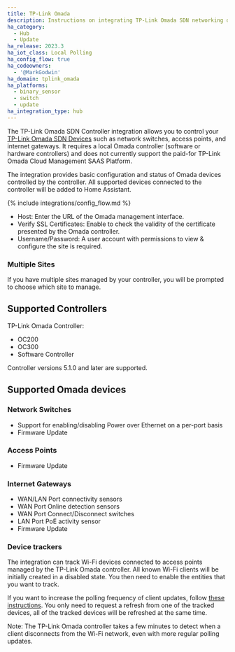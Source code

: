 ```yaml
---
title: TP-Link Omada
description: Instructions on integrating TP-Link Omada SDN networking devices to Home Assistant.
ha_category:
  - Hub
  - Update
ha_release: 2023.3
ha_iot_class: Local Polling
ha_config_flow: true
ha_codeowners:
  - '@MarkGodwin'
ha_domain: tplink_omada
ha_platforms:
  - binary_sensor
  - switch
  - update
ha_integration_type: hub
---
```


The TP-Link Omada SDN Controller integration allows you to control your [TP-Link Omada SDN Devices](https://www.tp-link.com/omada-sdn/) such as network switches, access points, and internet gateways. It requires a local Omada controller (software or hardware controllers) and does not currently support the paid-for TP-Link Omada Cloud Management SAAS Platform.

The integration provides basic configuration and status of Omada devices controlled by the controller. All supported devices connected to the controller will be added to Home Assistant.

{% include integrations/config_flow.md %}

- Host: Enter the URL of the Omada management interface.
- Verify SSL Certificates: Enable to check the validity of the certificate presented by the Omada controller.
- Username/Password: A user account with permissions to view & configure the site is required.

### Multiple Sites

If you have multiple sites managed by your controller, you will be prompted to choose which site to manage.

## Supported Controllers

TP-Link Omada Controller:

- OC200
- OC300
- Software Controller

Controller versions 5.1.0 and later are supported.

## Supported Omada devices

### Network Switches

- Support for enabling/disabling Power over Ethernet on a per-port basis
- Firmware Update

### Access Points

- Firmware Update

### Internet Gateways

- WAN/LAN Port connectivity sensors
- WAN Port Online detection sensors
- WAN Port Connect/Disconnect switches
- LAN Port PoE activity sensor
- Firmware Update

### Device trackers

The integration can track Wi-Fi devices connected to access points managed by the TP-Link Omada controller. All known Wi-Fi clients will be initially created in a disabled state. You then need to enable the entities that you want to track.

If you want to increase the polling frequency of client updates, follow [these instructions](https://www.home-assistant.io/common-tasks/general/#defining-a-custom-polling-interval). You only need to request a refresh from one of the tracked devices, all of the tracked devices will be refreshed at the same time.

Note: The TP-Link Omada controller takes a few minutes to detect when a client disconnects from the Wi-Fi network, even with more regular polling updates.
